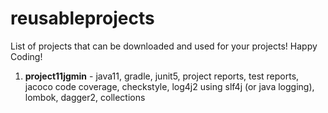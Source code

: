 # reusableprojects

List of projects that can be downloaded and used for your projects! Happy Coding!

1. **project11jgmin** - java11, gradle, junit5, project reports, test reports, jacoco code coverage, checkstyle, log4j2 using slf4j (or java logging), lombok, dagger2, collections
